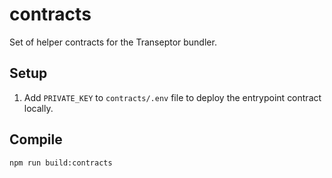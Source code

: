 # contracts
Set of helper contracts for the Transeptor bundler.

## Setup

1. Add `PRIVATE_KEY` to `contracts/.env` file to deploy the entrypoint contract locally.

## Compile

```bash
npm run build:contracts
```
